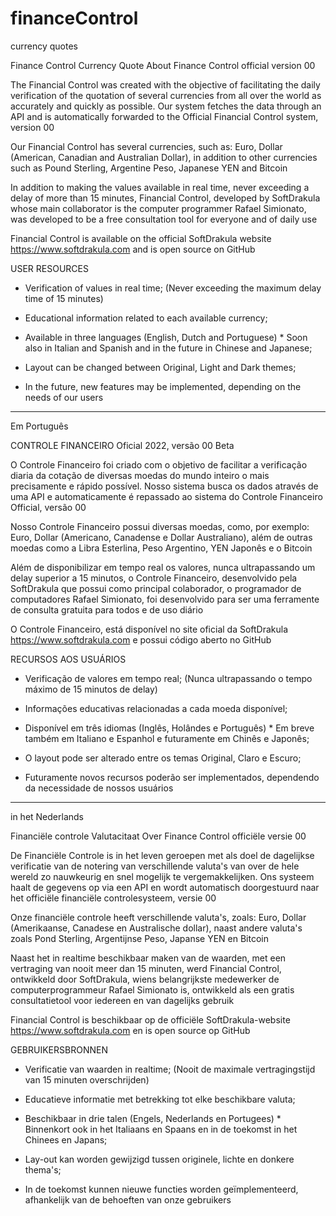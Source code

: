 # financeControl
currency quotes


Finance Control Currency Quote
About Finance Control official version 00


The Financial Control was created with the objective of facilitating the daily verification of the quotation of several currencies from all over the world as accurately and quickly as possible. Our system fetches the data through an API and is automatically forwarded to the Official Financial Control system, version 00

Our Financial Control has several currencies, such as: Euro, Dollar (American, Canadian and Australian Dollar), in addition to other currencies such as Pound Sterling, Argentine Peso, Japanese YEN and Bitcoin

In addition to making the values ​​available in real time, never exceeding a delay of more than 15 minutes, Financial Control, developed by SoftDrakula whose main collaborator is the computer programmer Rafael Simionato, was developed to be a free consultation tool for everyone and of daily use

Financial Control is available on the official SoftDrakula website https://www.softdrakula.com and is open source on GitHub


USER RESOURCES


- Verification of values ​​in real time;
(Never exceeding the maximum delay time of 15 minutes)

- Educational information related to each available currency;

- Available in three languages ​​(English, Dutch and Portuguese) * Soon also in Italian and Spanish and in the future in Chinese and Japanese;

- Layout can be changed between Original, Light and Dark themes;

- In the future, new features may be implemented, depending on the needs of our users


----------


Em Português


CONTROLE FINANCEIRO
Oficial 2022, versão 00 Beta


O Controle Financeiro foi criado com o objetivo de facilitar a verificação diaria da cotação de diversas moedas do mundo inteiro o mais precisamente e rápido possível. Nosso sistema busca os dados através de uma API e automaticamente é repassado ao sistema do Controle Financeiro Official, versão 00

Nosso Controle Financeiro possui diversas moedas, como, por exemplo: Euro, Dollar (Americano, Canadense e Dollar Australiano), além de outras moedas como a Libra Esterlina, Peso Argentino, YEN Japonês e o Bitcoin

Além de disponibilizar em tempo real os valores, nunca ultrapassando um delay superior a 15 minutos, o Controle Financeiro, desenvolvido pela SoftDrakula que possui como principal colaborador, o programador de computadores Rafael Simionato, foi desenvolvido para ser uma ferramente de consulta gratuita para todos e de uso diário

O Controle Financeiro, está disponível no site oficial da SoftDrakula https://www.softdrakula.com e possui código aberto no GitHub


RECURSOS AOS USUÁRIOS


- Verificação de valores em tempo real; (Nunca ultrapassando o tempo máximo de 15 minutos de delay)

- Informações educativas relacionadas a cada moeda disponível;

- Disponível em três idiomas (Inglês, Holândes e Português) * Em breve também em Italiano e Espanhol e futuramente em Chinês e Japonês;

- O layout pode ser alterado entre os temas Original, Claro e Escuro;

- Futuramente novos recursos poderão ser implementados, dependendo da necessidade de nossos usuários


----------


in het Nederlands

Financiële controle Valutacitaat
Over Finance Control officiële versie 00


De Financiële Controle is in het leven geroepen met als doel de dagelijkse verificatie van de notering van verschillende valuta's van over de hele wereld zo nauwkeurig en snel mogelijk te vergemakkelijken. Ons systeem haalt de gegevens op via een API en wordt automatisch doorgestuurd naar het officiële financiële controlesysteem, versie 00

Onze financiële controle heeft verschillende valuta's, zoals: Euro, Dollar (Amerikaanse, Canadese en Australische dollar), naast andere valuta's zoals Pond Sterling, Argentijnse Peso, Japanse YEN en Bitcoin

Naast het in realtime beschikbaar maken van de waarden, met een vertraging van nooit meer dan 15 minuten, werd Financial Control, ontwikkeld door SoftDrakula, wiens belangrijkste medewerker de computerprogrammeur Rafael Simionato is, ontwikkeld als een gratis consultatietool voor iedereen en van dagelijks gebruik

Financial Control is beschikbaar op de officiële SoftDrakula-website https://www.softdrakula.com en is open source op GitHub


GEBRUIKERSBRONNEN


- Verificatie van waarden in realtime;
(Nooit de maximale vertragingstijd van 15 minuten overschrijden)

- Educatieve informatie met betrekking tot elke beschikbare valuta;

- Beschikbaar in drie talen (Engels, Nederlands en Portugees) * Binnenkort ook in het Italiaans en Spaans en in de toekomst in het Chinees en Japans;

- Lay-out kan worden gewijzigd tussen originele, lichte en donkere thema's;

- In de toekomst kunnen nieuwe functies worden geïmplementeerd, afhankelijk van de behoeften van onze gebruikers

